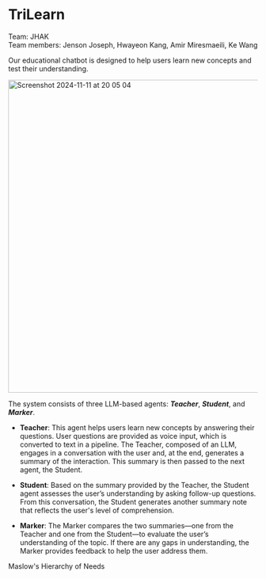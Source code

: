 # TriLearn

Team: JHAK <br/>
Team members: Jenson Joseph, Hwayeon Kang, Amir Miresmaeili, Ke Wang

Our educational chatbot is designed to help users learn new concepts and test their understanding.

<img width="632" alt="Screenshot 2024-11-11 at 20 05 04" src="https://github.com/user-attachments/assets/4aa748ae-3791-42a8-8c77-176260eb97f5">

The system consists of three LLM-based agents: ***Teacher***, ***Student***, and ***Marker***.

- **Teacher**: This agent helps users learn new concepts by answering their questions. User questions are provided as voice input, which is converted to text in a pipeline. The Teacher, composed of an LLM, engages in a conversation with the user and, at the end, generates a summary of the interaction. This summary is then passed to the next agent, the Student.

- **Student**: Based on the summary provided by the Teacher, the Student agent assesses the user’s understanding by asking follow-up questions. From this conversation, the Student generates another summary note that reflects the user's level of comprehension.

- **Marker**: The Marker compares the two summaries—one from the Teacher and one from the Student—to evaluate the user’s understanding of the topic. If there are any gaps in understanding, the Marker provides feedback to help the user address them.

Maslow's Hierarchy of Needs
